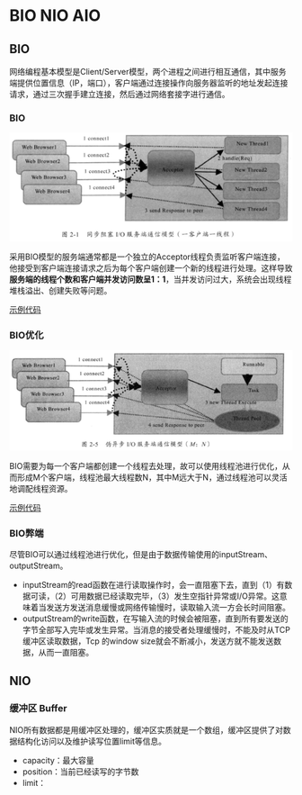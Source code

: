 # BIO NIO AIO
## BIO
网络编程基本模型是Client/Server模型，两个进程之间进行相互通信，其中服务端提供位置信息（IP，端口），客户端通过连接操作向服务器监听的地址发起连接请求，通过三次握手建立连接，然后通过网络套接字进行通信。

### BIO

![title](https://raw.githubusercontent.com/pallcard/noteImg/master/noteImg/2020/03/16/Popo%E6%88%AA%E5%9B%BE2020316234123-1584373317560.png)

采用BIO模型的服务端通常都是一个独立的Acceptor线程负责监听客户端连接，他接受到客户端连接请求之后为每个客户端创建一个新的线程进行处理。这样导致**服务端的线程个数和客户端并发访问数呈1：1**，当并发访问过大，系统会出现线程堆栈溢出、创建失败等问题。

[示例代码](https://github.com/pallcard/learn-java/blob/master/src/main/java/com/wishhust/net/netty/bio "bio")

### BIO优化

![title](https://raw.githubusercontent.com/pallcard/noteImg/master/noteImg/2020/03/16/Popo%E6%88%AA%E5%9B%BE2020316235452-1584374147782.png)

BIO需要为每一个客户端都创建一个线程去处理，故可以使用线程池进行优化，从而形成M个客户端，线程池最大线程数N，其中M远大于N，通过线程池可以灵活地调配线程资源。

[示例代码](https://github.com/pallcard/learn-java/blob/master/src/main/java/com/wishhust/net/netty/bio2 "bio2")

### BIO弊端
尽管BIO可以通过线程池进行优化，但是由于数据传输使用的inputStream、outputStream。
* inputStream的read函数在进行读取操作时，会一直阻塞下去，直到（1）有数据可读，（2）可用数据已经读取完毕，（3）发生空指针异常或I/O异常。这意味着当发送方发送消息缓慢或网络传输慢时，读取输入流一方会长时间阻塞。
* outputStream的write函数，在写输入流的时候会被阻塞，直到所有要发送的字节全部写入完毕或发生异常。当消息的接受者处理缓慢时，不能及时从TCP缓冲区读取数据，Tcp 的window size就会不断减小，发送方就不能发送数据，从而一直阻塞。

## NIO

### 缓冲区 Buffer
NIO所有数据都是用缓冲区处理的，缓冲区实质就是一个数组，缓冲区提供了对数据结构化访问以及维护读写位置limit等信息。

* capacity：最大容量
* position：当前已经读写的字节数
* limit：






